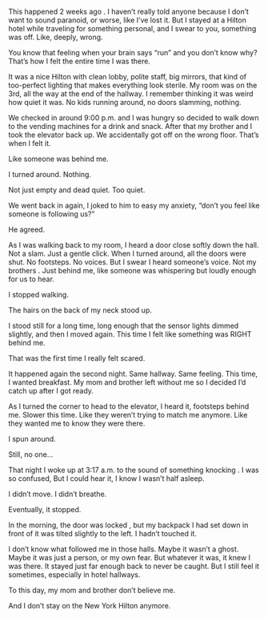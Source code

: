 
This happened 2 weeks ago . I haven’t really told anyone because I don’t want to sound paranoid, or worse, like I’ve lost it. But I stayed at a Hilton hotel while traveling for something personal, and I swear to you, something was off. Like, deeply, wrong. 

You know that feeling when your brain says “run” and you don’t know why? That’s how I felt the entire time I was there.

It was a nice Hilton with clean lobby, polite staff, big mirrors, that kind of too-perfect lighting that makes everything look sterile. My room was on the 3rd, all the way at the end of the hallway. I remember thinking it was weird how quiet it was. No kids running around, no doors slamming, nothing.

We checked in around 9:00 p.m. and I was hungry so decided to walk down to the vending machines for a drink and snack. After that my brother and I took the elevator back up. We accidentally got off on the wrong floor. That’s when I felt it.

Like someone was behind me.

I turned around.
Nothing.

Not just empty and dead quiet. Too quiet.

We went back in again, I joked to him to easy my anxiety, “don’t you feel like someone is following us?” 

He agreed. 

As I was walking back to my room, I heard a door close softly down the hall. Not a slam. Just a gentle click. When I turned around, all the doors were shut. No footsteps. No voices. But I swear I heard someone’s voice. Not my brothers . Just behind me, like someone was  whispering but loudly enough for us to hear.

I stopped walking.

The hairs on the back of my neck stood up. 

I stood still for a long time, long enough that the sensor lights dimmed slightly, and then I moved again. This time I felt like something was RIGHT behind me. 

That was the first time I really felt scared.

It happened again the second night. Same hallway. Same feeling. This time, I wanted breakfast. My mom and brother left without me so I decided I’d catch up after I got ready. 

As I turned the corner to head to the elevator, I heard it, footsteps behind me. Slower this time. Like they weren’t trying to match me anymore. Like they wanted me to know they were there.

I spun around.

Still, no one… 

That night I woke up at 3:17 a.m. to the sound of something knocking .  I was so confused, But I could hear it, I know I wasn’t half asleep. 

I didn’t move. I didn’t breathe.

Eventually, it stopped.

In the morning, the door was locked , but my backpack I had set down in front of it was tilted slightly to the left. I hadn’t touched it.

I don’t know what followed me in those halls. Maybe it wasn’t a ghost. Maybe it was just a person, or my own fear. But whatever it was, it knew I was there. It stayed just far enough back to never be caught. But I still feel it sometimes, especially in hotel hallways.

To this day, my mom and brother don’t believe me. 

And I don’t stay on the New York Hilton anymore.
